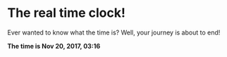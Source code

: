 # The real time clock!

Ever wanted to know what the time is? Well, your journey is about to end!

**The time is Nov 20, 2017, 03:16**
